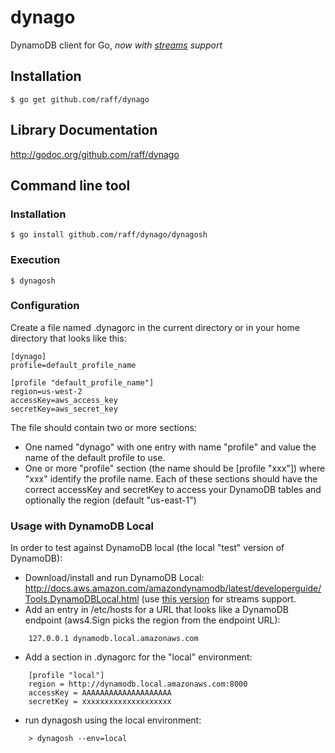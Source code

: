 dynago
======

DynamoDB client for Go,
*now with [streams](http://dynamodb-preview.s3-website-us-west-2.amazonaws.com/docs/streams-dg/About.html) support*

## Installation
    $ go get github.com/raff/dynago

## Library Documentation
http://godoc.org/github.com/raff/dynago

## Command line tool

### Installation
    $ go install github.com/raff/dynago/dynagosh
    
### Execution
    $ dynagosh

### Configuration
  Create a file named .dynagorc in the current directory or in your home directory that looks like this:

    [dynago]
    profile=default_profile_name

    [profile "default_profile_name"]
    region=us-west-2
    accessKey=aws_access_key
    secretKey=aws_secret_key
    
The file should contain two or more sections:

* One named "dynago" with one entry with name "profile" and value the name of the default profile to use.
* One or more "profile" section (the name should be [profile "xxx"]) where "xxx" identify the profile name.
Each of these sections should have the correct accessKey and secretKey to access your DynamoDB tables and optionally the region (default "us-east-1")

### Usage with DynamoDB Local

In order to test against DynamoDB local (the local "test" version of DynamoDB):
* Download/install and run DynamoDB Local:
  http://docs.aws.amazon.com/amazondynamodb/latest/developerguide/Tools.DynamoDBLocal.html
  (use [this version](http://dynamodb-preview.s3-website-us-west-2.amazonaws.com/docs/streams-dg/About.html#RequiredToolsAndResources.DynamoDBLocal) for streams support.
* Add an entry in /etc/hosts for a URL that looks like a DynamoDB endpoint (aws4.Sign picks the region from the endpoint URL):
```
    127.0.0.1 dynamodb.local.amazonaws.com
```
* Add a section in .dynagorc for the "local" environment:
```
    [profile "local"]
    region = http://dynamodb.local.amazonaws.com:8000
    accessKey = AAAAAAAAAAAAAAAAAAAA
    secretKey = xxxxxxxxxxxxxxxxxxxx
```
* run dynagosh using the local environment:
```
    > dynagosh --env=local
```
